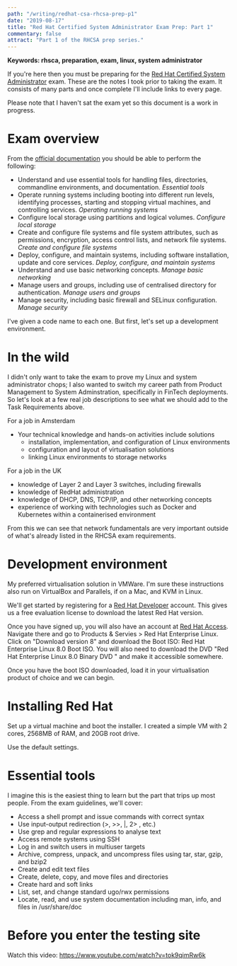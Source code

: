 ```yaml
---
path: "/writing/redhat-csa-rhcsa-prep-p1"
date: "2019-08-17"
title: "Red Hat Certified System Administrator Exam Prep: Part 1"
commentary: false
attract: "Part 1 of the RHCSA prep series."
---
```

**Keywords: rhsca, preparation, exam, linux, system administrator**

If you're here then you must be preparing for the [Red Hat Certified System Administrator](https://www.redhat.com/en/services/training/ex200-red-hat-certified-system-administrator-rhcsa-exam) exam.  These are the notes I took prior to taking the exam.  It consists of many parts and once complete I'll include links to every page.

Please note that I haven't sat the exam yet so this document is a work in progress.

# Exam overview
From the [official documentation](https://www.redhat.com/en/services/certification/rhcsa) you should be able to perform the following:
* Understand and use essential tools for handling files, directories, commandline environments, and documentation. *Essential tools*
* Operate running systems including booting into different run levels, identifying processes, starting and stopping virtual machines, and controlling services. *Operating running systems*
* Configure local storage using partitions and logical volumes. *Configure local storage*
* Create and configure file systems and file system attributes, such as permissions, encryption, access control lists, and network file systems. *Create and configure file systems*
* Deploy, configure, and maintain systems, including software installation, update and core services. *Deploy, configure, and maintain systems*
* Understand and use basic networking concepts. *Manage basic networking*
* Manage users and groups, including use of centralised directory for authentication. *Manage users and groups*
* Manage security, including basic firewall and SELinux configuration. *Manage security*

I've given a code name to each one.  But first, let's set up a development environment.

# In the wild
I didn't only want to take the exam to prove my Linux and system administrator chops; I also wanted to switch my career path from Product Management to System Adminstration, specifically in FinTech deployments.  So let's look at a few real job descriptions to see what we should add to the Task Requirements above.

For a job in Amsterdam
* Your technical knowledge and hands-on activities include solutions 
  * installation, implementation, and configuration of Linux environments
  * configuration and layout of virtualisation solutions
  * linking Linux environments to storage networks

For a job in the UK
* knowledge of Layer 2 and Layer 3 switches, including firewalls
* knowledge of RedHat administration
* knowledge of DHCP, DNS, TCP/IP, and other networking concepts
* experience of working with technologies such as Docker and Kubernetes within a containerised environment

From this we can see that network fundamentals are very important outside of what's already listed in the RHCSA exam requirements.

# Development environment
My preferred virtualisation solution in VMWare.  I'm sure these instructions also run on VirtualBox and Parallels, if on a Mac, and KVM in Linux.

We'll get started by registering for a [Red Hat Developer](https://developers.redhat.com) account.  This gives us a free evaluation license to download the latest Red Hat version.

Once you have signed up, you will also have an account at [Red Hat Access](https://access.redhat.com/).  Navigate there and go to Products & Servies > Red Hat Enterprise Linux.  Click on "Download version 8" and download the Boot ISO: Red Hat Enterprise Linux 8.0 Boot ISO.  You will also need to download the DVD "Red Hat Enterprise Linux 8.0 Binary DVD " and make it accessible somewhere.

Once you have the boot ISO downloaded, load it in your virtualisation product of choice and we can begin.

# Installing Red Hat
Set up a virtual machine and boot the installer.  I created a simple VM with 2 cores, 2568MB of RAM, and 20GB root drive.


Use the default settings.

# Essential tools
I imagine this is the easiest thing to learn but the part that trips up most people.  From the exam guidelines, we'll cover:
* Access a shell prompt and issue commands with correct syntax
* Use input-output redirection (>, >>, |, 2> , etc.)
* Use grep and regular expressions to analyse text
* Access remote systems using SSH
* Log in and switch users in multiuser targets
* Archive, compress, unpack, and uncompress files using tar, star, gzip, and bzip2
* Create and edit text files
* Create, delete, copy, and move files and directories
* Create hard and soft links
* List, set, and change standard ugo/rwx permissions
* Locate, read, and use system documentation including man, info, and files in /usr/share/doc

# Before you enter the testing site
Watch this video: https://www.youtube.com/watch?v=tok9qimRw6k 